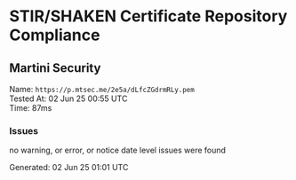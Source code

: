 # STIR/SHAKEN Certificate Repository Compliance

## Martini Security

Name: `https://p.mtsec.me/2e5a/dLfcZGdrmRLy.pem`\
Tested At: 02 Jun 25 00:55 UTC\
Time: 87ms

### Issues

no warning, or error, or notice date level issues were found

Generated: 02 Jun 25 01:01 UTC